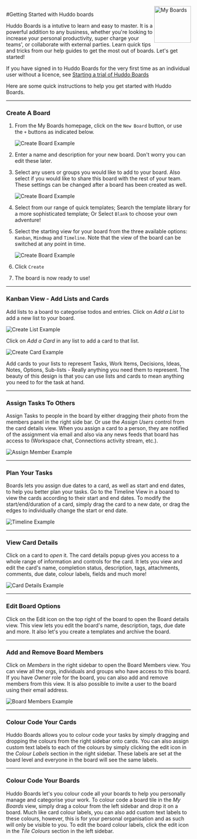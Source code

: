 <img style="float: right" src="/assets/images/boards-logo.jpg" height="100" alt="My Boards" />

#Getting Started with Huddo boards

Huddo Boards is a intutive to learn and easy to master. It is a powerful addition to any business, whether you're looking to increase your personal productivity, super charge your teams', or collaborate with external parties. Learn quick tips and tricks from our help guides to get the most out of boards. Let's get started!

If you have signed in to Huddo Boards for the very first time as an individual user without a licence, see [Starting a trial of Huddo Boards](/boards/howto/start-a-trial/)

Here are some quick instructions to help you get started with Huddo Boards.

---

### Create A Board

1. From the My Boards homepage, click on the `New Board` button, or use the `+` buttons as indicated below.

   ![Create Board Example](/assets/boards/create_board.png)

1. Enter a name and description for your new board. Don't worry you can edit these later.

1. Select any users or groups you would like to add to your board. Also select if you would like to share this board with the rest of your team. These settings can be changed after a board has been created as well.

   ![Create Board Example](/assets/boards/create_board_wizard1.png)

1. Select from our range of quick templates; Search the template library for a more sophisticated template; Or Select `Blank` to choose your own adventure!
1. Select the starting view for your board from the three available options: `Kanban`, `Mindmap` and `Timeline`. Note that the view of the board can be switched at any point in time.

   ![Create Board Example](/assets/boards/create_board_wizard2.png)

1. Click `Create`
1. The board is now ready to use!

---

### Kanban View - Add Lists and Cards

Add lists to a board to categorise todos and entries.
Click on _Add a List_ to add a new list to your board.

![Create List Example](/assets/boards/create_list.png)

Click on _Add a Card_ in any list to add a card to that list.

![Create Card Example](/assets/boards/create_card.png)

Add cards to your lists to represent Tasks, Work Items, Decisions, Ideas, Notes, Options, Sub-lists - Really anything you need them to represent.
The beauty of this design is that you can use lists and cards to mean anything you need to for the task at hand.

---

### Assign Tasks To Others

Assign Tasks to people in the board by either dragging their photo from the members panel in the right side bar. Or use the _Assign Users_ control from the card details view.
When you assign a card to a person, they are notified of the assignment via email and also via any news feeds that board has access to (Workspace chat, Connections activity stream, etc.).

![Assign Member Example](/assets/boards/assign_member.png)

---

### Plan Your Tasks

Boards lets you assign due dates to a card, as well as start and end dates, to help you better plan your tasks. Go to the Timeline View in a board to view the cards according to their start and end dates. To modify the start/end/duration of a card, simply drag the card to a new date, or drag the edges to individually change the start or end date.

![Timeline Example](/assets/boards/timeline.png)

---

### View Card Details

Click on a card to _open_ it. The card details popup gives you access to a whole range of information and controls for the card. It lets you view and edit the card's name, completion status, description, tags, attachments, comments, due date, colour labels, fields and much more!

![Card Details Example](/assets/boards/card_details.png)

---

### Edit Board Options

Click on the Edit icon on the top right of the board to open the Board details view. This view lets you edit the board's name, description, tags, due date and more. It also let's you create a templates and archive the board.

---

### Add and Remove Board Members

Click on _Members_ in the right sidebar to open the Board Members view. You can view all the orgs, individuals and groups who have access to this board. If you have _Owner_ role for the board, you can also add and remove members from this view. It is also possible to invite a user to the board using their email address.

![Board Members Example](/assets/boards/board_members.png)

---

### Colour Code Your Cards

Huddo Boards allows you to colour code your tasks by simply dragging and dropping the colours from the right sidebar onto cards. You can also assign custom text labels to each of the colours by simply clicking the edit icon in the _Colour Labels_ section in the right sidebar. These labels are set at the board level and everyone in the board will see the same labels.

---

### Colour Code Your Boards

Huddo Boards let's you colour code all your boards to help you personally manage and categorise your work. To colour code a board tile in the _My Boards_ view, simply drag a colour from the left sidebar and drop it on a board. Much like card colour labels, you can also add custom text labels to these colours, however, this is for your personal organisation and as such will only be visible to you. To edit the board colour labels, click the edit icon in the _Tile Colours_ section in the left sidebar.
